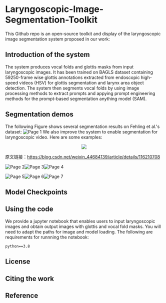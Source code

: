# Laryngoscopic-Image-Segmentation-Toolkit
This Github repo is an open-source toolkit and display of the laryngoscopic image segmentation system proposed in our work: 

## Introduction of the system
The system produces vocal folds and glottis masks from input laryngoscopic images. It has been trained on BAGLS dataset containing 59250-frame wise glottis annotations extracted from endoscopic high-speed videos (HSV) for glottis segmentation and larynx area object detection. The system then segments vocal folds by using image processing methods to extract prompts and appying prompt engineering methods for the prompt-based segmentation anything model (SAM).
## Segmentation demos
The following Figure shows several segmentation results on Fehling et al.'s dataset:
![Page 1](https://github.com/EEugeneS/Laryngoscopic-Image-Segmentation-Toolkit/blob/main/Demos/results.jpg)
We also improve the system to enable segmentation for laryngoscopic video. Here are some examples: 

<div align=center>
<img src="https://github.com/EEugeneS/Laryngoscopic-Image-Segmentation-Toolkit/blob/main/Demos/gif/video_1_tmp.gif">
</div>
                        
原文链接：https://blog.csdn.net/weixin_44684139/article/details/116210708

![Page 2](https://github.com/EEugeneS/Laryngoscopic-Image-Segmentation-Toolkit/blob/main/Demos/gif/video_1_tmp.gif)![Page 3](https://github.com/EEugeneS/Laryngoscopic-Image-Segmentation-Toolkit/blob/main/Demos/gif/video_2_tmp.gif)![Page 4](https://github.com/EEugeneS/Laryngoscopic-Image-Segmentation-Toolkit/blob/main/Demos/gif/video_3_tmp.gif)

![Page 5](https://github.com/EEugeneS/Laryngoscopic-Image-Segmentation-Toolkit/blob/main/Demos/gif/video_masked_1.gif)![Page 6](https://github.com/EEugeneS/Laryngoscopic-Image-Segmentation-Toolkit/blob/main/Demos/gif/video_masked_2.gif)![Page 7](https://github.com/EEugeneS/Laryngoscopic-Image-Segmentation-Toolkit/blob/main/Demos/gif/video_masked_3.gif)

## Model Checkpoints

## Using the code
We provide a jupyter notebook that enables users to input laryngoscopic images and obtain output images with glottis and vocal fold masks. You will need to adapt the paths for image and model loading. 
The following are requirements for runnning the notebook:
```
python==3.8
```
## License

## Citing the work

## Reference
